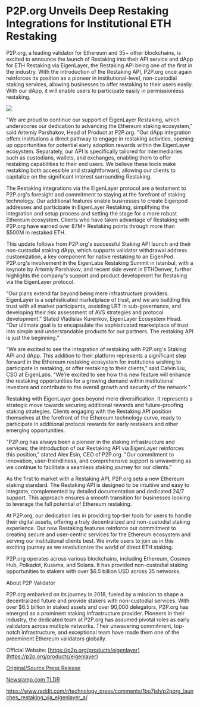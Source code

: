 # P2P.org Unveils Deep Restaking Integrations for Institutional ETH Restaking

P2P.org, a leading validator for Ethereum and 35+ other blockchains, is excited to announce the launch of Restaking into their API service and dApp for ETH Restaking via EigenLayer, the Restaking API being one of the first in the industry. With the introduction of the Restaking API, P2P.org once again reinforces its position as a pioneer in institutional-level, non-custodial staking services, allowing businesses to offer restaking to their users easily. With our dApp, it will enable users to participate easily in permissionless restaking.

![](https://blockchainwire.s3.amazonaws.com/FINPR/editor_image/3c5678d4-5142-4033-8d9f-4d3e37b35567.jpeg)

"We are proud to continue our support of EigenLayer Restaking, which underscores our dedication to advancing the Ethereum staking ecosystem," said Artemiy Parshakov, Head of Product at P2P.org. "Our dApp integration offers institutions a direct pathway to engage in restaking activities, opening up opportunities for potential early adoption rewards within the EigenLayer ecosystem. Separately, our API is specifically tailored for intermediaries such as custodians, wallets, and exchanges, enabling them to offer restaking capabilities to their end users. We believe these tools make restaking both accessible and straightforward, allowing our clients to capitalize on the significant interest surrounding Restaking.

The Restaking integrations via the EigenLayer protocol are a testament to P2P.org's foresight and commitment to staying at the forefront of staking technology. Our additional features enable businesses to create Eigenpod addresses and participate in EigenLayer Restaking, simplifying the integration and setup process and setting the stage for a more robust Ethereum ecosystem. Clients who have taken advantage of Restaking with P2P.org have earned over 87M+ Restaking points through more than $500M in restaked ETH.

This update follows from P2P.org's successful Staking API launch and their non-custodial staking dApp, which supports validator withdrawal address customization, a key component for native restaking to an EigenPod. P2P.org's involvement in the EigenLabs Restaking Summit in Istanbul, with a keynote by Artemiy Parshakov, and recent side event in ETHDenver, further highlights the company's support and product development for Restaking via the EigenLayer protocol.

“Our plans extend far beyond being mere infrastructure providers. EigenLayer is a sophisticated marketplace of trust, and we are building this trust with all market participants, assisting LRT in sub-governance, and developing their risk assessment of AVS strategies and protocol development.” Stated Vladislav Kurenkov, EigenLayer Ecosystem Head. “Our ultimate goal is to encapsulate the sophisticated marketplace of trust into simple and understandable products for our partners. The restaking API is just the beginning.”

“We are excited to see the integration of restaking with P2P.org's Staking API and dApp. This addition to their platform represents a significant step forward in the Ethereum restaking ecosystem for institutions wishing to participate in restaking, or offer restaking to their clients," said Calvin Liu, CSO at EigenLabs. "We’re excited to see how this new feature will enhance the restaking opportunities for a growing demand within institutional investors and contribute to the overall growth and security of the network."

Restaking with EigenLayer goes beyond mere diversification. It represents a strategic move towards securing additional rewards and future-proofing staking strategies. Clients engaging with the Restaking API position themselves at the forefront of the Ethereum technology curve, ready to participate in additional protocol rewards for early restakers and other emerging opportunities.

"P2P.org has always been a pioneer in the staking infrastructure and services; the introduction of our Restaking API via EigenLayer reinforces this position," stated Alex Esin, CEO of P2P.org. "Our commitment to innovation, user-friendliness, and comprehensive support is unwavering as we continue to facilitate a seamless staking journey for our clients."

As the first to market with a Restaking API, P2P.org sets a new Ethereum staking standard. The Restaking API is designed to be intuitive and easy to integrate, complemented by detailed documentation and dedicated 24/7 support. This approach ensures a smooth transition for businesses looking to leverage the full potential of Ethereum restaking.

At P2P.org, our dedication lies in providing top-tier tools for users to handle their digital assets, offering a truly decentralized and non-custodial staking experience. Our new Restaking features reinforce our commitment to creating secure and user-centric services for the Ethereum ecosystem and serving our institutional clients best. We invite users to join us in this exciting journey as we revolutionize the world of direct ETH staking.

P2P.org operates across various blockchains, including Ethereum, Cosmos Hub, Polkadot, Kusama, and Solana. It has provided non-custodial staking opportunities to stakers with over $6.5 billion USD across 35 networks.

About P2P Validator

P2P.org embarked on its journey in 2018, fueled by a mission to shape a decentralized future and provide stakers with non-custodial services. With over $6.5 billion in staked assets and over 90,000 delegators, P2P.org has emerged as a prominent staking infrastructure provider. Pioneers in their industry, the dedicated team at P2P.org has assumed pivotal roles as early validators across multiple networks. Their unwavering commitment, top-notch infrastructure, and exceptional team have made them one of the preeminent Ethereum validators globally.

Official Website: [https://p2p.org/products/eigenlayer](https://p2p.org/products/eigenlayer) 

[Original/Source Press Release](https://blockchainwire.io/press-release/p2porg-unveils-deep-restaking-integrations-for-institutional-eth-restaking-1)
                    

[Newsramp.com TLDR](None) 

https://www.reddit.com/r/technology_press/comments/1bo7jsh/p2porg_launches_restaking_via_eigenlayer_a/